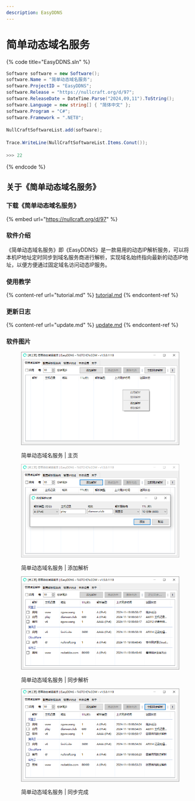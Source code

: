 ```yaml
---
description: EasyDDNS
---
```


# 简单动态域名服务

{% code title="EasyDDNS.sln" %}
```csharp
Software software = new Software();
software.Name = "简单动态域名服务";
software.ProjectID = "EasyDDNS";
software.Release = "https://nullcraft.org/d/97";
software.ReleaseDate = DateTime.Parse("2024,09,11").ToString();
software.Language = new string[] { "简体中文" };
software.Program = "C#";
software.Framework = ".NET8";

NullCraftSoftwareList.add(software);

Trace.WriteLine(NullCraftSoftwareList.Items.Conut());

>>> 22
```
{% endcode %}

## 关于《简单动态域名服务》 <a href="#guan-yu-mo-zu-jia-zai-qi-zhong-xin" id="guan-yu-mo-zu-jia-zai-qi-zhong-xin"></a>

### 下载《简单动态域名服务》 <a href="#xia-zai-mo-zu-jia-zai-qi-zhong-xin" id="xia-zai-mo-zu-jia-zai-qi-zhong-xin"></a>

{% embed url="https://nullcraft.org/d/97" %}

### 软件介绍 <a href="#jie-shao-yu-shi-yong" id="jie-shao-yu-shi-yong"></a>

《简单动态域名服务》即《EasyDDNS》是一款易用的动态IP解析服务，可以将本机IP地址定时同步到域名服务商进行解析，实现域名始终指向最新的动态IP地址，以便方便通过固定域名访问动态IP服务。

### 使用教学 <a href="#jie-shao-yu-shi-yong" id="jie-shao-yu-shi-yong"></a>

{% content-ref url="tutorial.md" %}
[tutorial.md](tutorial.md)
{% endcontent-ref %}

### 更新日志 <a href="#geng-xin-ri-zhi" id="geng-xin-ri-zhi"></a>

{% content-ref url="update.md" %}
[update.md](update.md)
{% endcontent-ref %}

### 软件图片 <a href="#ruan-jian-tu-pian" id="ruan-jian-tu-pian"></a>

<figure><img src="../../.gitbook/assets/easyddns_home.png" alt=""><figcaption><p>简单动态域名服务 | 主页</p></figcaption></figure>

<figure><img src="../../.gitbook/assets/easyddns_add.png" alt=""><figcaption><p>简单动态域名服务 | 添加解析</p></figcaption></figure>

<figure><img src="../../.gitbook/assets/easyddns_sync.png" alt=""><figcaption><p>简单动态域名服务 | 同步解析</p></figcaption></figure>

<figure><img src="../../.gitbook/assets/easyddns_sync_done.png" alt=""><figcaption><p>简单动态域名服务 | 同步完成</p></figcaption></figure>
